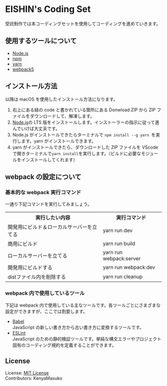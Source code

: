 # EISHIN's Coding Set

受託制作では本コーディングセットを使用してコーディングを進めていきます。

## 使用するツールについて

- [Node.js](https://nodejs.org/ja/)
- [npm](https://docs.npmjs.com/about-npm)
- [yarn](https://classic.yarnpkg.com/lang/en)
- [webpack5](https://webpack.js.org/concepts/)

## インストール方法

以降は macOS を使用したインストール方法になります。<br>

1. 右上にある緑の code と書かれている箇所にある Donwload ZIP から ZIP ファイルをダウンロードして、解凍します。
2. [Node.js](https://nodejs.org/ja/)の LTS 版をインストールします。インストーラーの指示に従って進んでいけば大丈夫です。
3. Node.js がインストールできたらターミナルで `npm install --g yarn `を実行します。yarn がインストールできます。
4. yarn がインストールできたら、ダウンロードした ZIP ファイルを VScode で開きターミナルで`yarn install`を実行します。（ビルドに必要なモジュールをインストールしてくれます）

## webpack の設定について

### 基本的な webpack 実行コマンド

一通り下記コマンドを実行してみましょう。

<table>
  <tr>
    <th>実行したい内容</th>
    <th>実行コマンド</th>
  </tr>
  <tr>
    <td>開発用にビルド＆ローカルサーバーを立てる</td>
    <td>yarn run dev</td>
  </tr>
  <tr>
    <td>商用にビルド</td>
    <td>yarn run build</td>
  </tr>
  <tr>
    <td>ローカルサーバーを立てる</td>
    <td>yarn run webpack:server</td>
  </tr>
  <tr>
    <td>開発用にビルドする</td>
    <td>yarn run webpack:dev</td>
  </tr>
  <tr>
    <td>distファイル内を削除する</td>
    <td>yarn run cleanup</td>
  </tr>
</table>

### webpack 内で使用しているツール

下記は webpack 内で使用している主なツールです。各ツールごとにさまざまな設定ができますが、ここでは割愛します。

- [Babel](https://babeljs.io/)<br>JavaScript の新しい書き方から古い書き方に変換するツールです。
- [ESLint](https://eslint.org/)<br>JavaScript のための静的検証ツールです。単純な構文エラーやプロジェクト固有のコーディング規約を定義することができます。

## License

License: [MIT License](https://opensource.org/licenses/MIT)<br>
Contributors: KenyaMasuko
